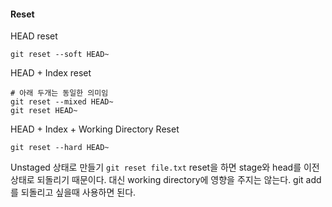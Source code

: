 #### Reset 

HEAD reset
```
git reset --soft HEAD~
```

HEAD + Index reset 
```
# 아래 두개는 동일한 의미임
git reset --mixed HEAD~
git reset HEAD~
```

HEAD + Index + Working Directory Reset
```
git reset --hard HEAD~
```
Unstaged 상태로 만들기 
`git reset file.txt` 
reset을 하면 stage와 head를 이전 상태로 되돌리기 때문이다. 
대신 working directory에 영향을 주지는 않는다. 
git add 를 되돌리고 싶을때 사용하면 된다. 

